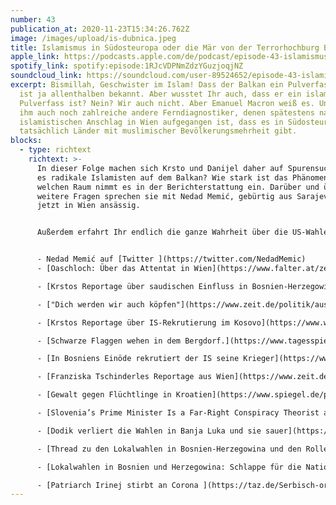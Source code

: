 ```yaml
---
number: 43
publication_at: 2020-11-23T15:34:26.762Z
image: /images/upload/is-dubnica.jpeg
title: Islamismus in Südosteuropa oder die Mär von der Terrorhochburg Balkan
apple_link: https://podcasts.apple.com/de/podcast/episode-43-islamismus-in-s%C3%BCdosteuropa-oder-die-m%C3%A4r/id1170436903?i=1000500004298
spotify_link: spotify:episode:1RJcVDPNmZdzYGuzjoqjNZ
soundcloud_link: https://soundcloud.com/user-89524652/episode-43-islamismus-in-sudosteuropa-oder-die-mar-von-der-terrorhochburg-balkan
excerpt: Bismillah, Geschwister im Islam! Dass der Balkan ein Pulverfass ist,
  ist ja allenthalben bekannt. Aber wusstet Ihr auch, dass er ein islamistisches
  Pulverfass ist? Nein? Wir auch nicht. Aber Emanuel Macron weiß es. Und neben
  ihm auch noch zahlreiche andere Ferndiagnostiker, denen spätestens nach dem
  islamistischen Anschlag in Wien aufgegangen ist, dass es in Südosteuropa
  tatsächlich Länder mit muslimischer Bevölkerungsmehrheit gibt.
blocks:
  - type: richtext
    richtext: >-
      In dieser Folge machen sich Krsto und Danijel daher auf Spurensuche. Gibt
      es radikale Islamisten auf dem Balkan? Wie stark ist das Phänomen? Und
      welchen Raum nimmt es in der Berichterstattung ein. Darüber und über
      weitere Fragen sprechen sie mit Nedad Memić, gebürtig aus Sarajevo und
      jetzt in Wien ansässig.


      Außerdem erfahrt Ihr endlich die ganze Wahrheit über die US-Wahlen - sowie Sloweniens Premier Janez Jansa, die Ergebnisse der Kommunalwahlen in Bosnien, und die neuesten Corona-Hygienie-Tipps der serbisch-othodoxen Kirche.


      - Nedad Memić auf [Twitter ](https://twitter.com/NedadMemic)
      - [Oaschloch: Über das Attentat in Wien](https://www.falter.at/zeitung/20201103/oaschloch?ver=a) (Falter)

      - [Krstos Reportage über saudischen Einfluss in Bosnien-Herzegowina](https://www.welt.de/politik/ausland/plus185376286/Bosnien-Wie-Saudi-Arabien-einen-Vorposten-auf-dem-Balkan-baut.html?wtrid=amp.article.free) (Welt)

      - ["Dich werden wir auch köpfen"](https://www.zeit.de/politik/ausland/2016-01/islamischer-staat-kosovo-islamisten-visar-duriqi). Als Journalist im Kosovo schrieb er über die Rekrutierung von Kämpfern für den IS. Nach Morddrohungen kam Visar Duriqi nach Deutschland. Dem eigenen Staat traut er nicht. (Zeit Online) 

      - [Krstos Reportage über IS-Rekrutierung im Kosovo](https://www.welt.de/politik/ausland/plus165756514/Wie-Kosovo-zu-Europas-Dschihadisten-Hochburg-wurde.html) (Welt)

      - [Schwarze Flaggen wehen in dem Bergdorf.](https://www.tagesspiegel.de/themen/reportage/is-rekrutierung-in-bosnien-im-hinterland/11474860.html) Bosnien ist heute eine der größten Rekrutierungsstellen für die Terrormiliz. Eine Spurensuche. (Tagesspiegel)

      - [In Bosniens Einöde rekrutiert der IS seine Krieger](https://www.welt.de/politik/ausland/article151550731/In-Bosniens-Einoede-rekrutiert-der-IS-seine-Krieger.html) (Welt)

      - [Franziska Tschinderles Reportage aus Wien](https://www.zeit.de/campus/2020-11/terroranschlag-wien-islamismus-oesterreich-albanische-diaspora) (Zeit Campus)

      - [Gewalt gegen Flüchtlinge in Kroatien](https://www.spiegel.de/politik/ausland/kroatien-gewalt-gegen-fluechtlinge-video-zeigt-illegale-pushbacks-a-51023a82-3366-48f4-9cd1-8a6d43ee7508) (Spiegel)

      - [Slovenia’s Prime Minister Is a Far-Right Conspiracy Theorist and Twitter Addict Who Won’t Admit Trump Lost](https://foreignpolicy.com/2020/11/11/election-2020-trump-biden-slovenia-jansa-lost/) (Foreign Policy)

      - [Dodik verliert die Wahlen in Banja Luka und sie sauer](https://twitter.com/N1infoSA/status/1328120623579664384) (Youtube)

      - [Thread zu den Lokalwahlen in Bosnien-Herzegowina und den Rolle des Nationalismus](https://twitter.com/adicerimagic/status/1328398681532493825) (Twitter)

      - [Lokalwahlen in Bosnien und Herzegowina: Schlappe für die Nationalisten](https://taz.de/Lokalwahlen-in-Bosnien-und-Herzegowina/!5725334/) (taz)

      - [Patriarch Irinej stirbt an Corona ](https://taz.de/Serbisch-orthodoxe-Kirche/!5730234/)(taz)
---
```

